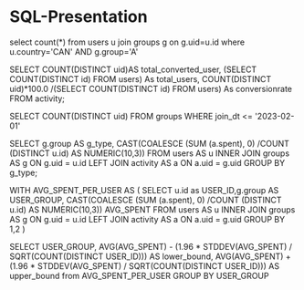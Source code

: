 # SQL-Presentation

select count(*) from users u join groups g on g.uid=u.id
where u.country='CAN' AND g.group='A'

SELECT COUNT(DISTINCT uid)AS total_converted_user,
(SELECT COUNT(DISTINCT id) FROM users) As total_users,
COUNT(DISTINCT uid)*100.0 /(SELECT COUNT(DISTINCT id) FROM users) As conversionrate
FROM activity;


SELECT COUNT(DISTINCT uid) FROM groups
WHERE join_dt <= '2023-02-01'


SELECT g.group AS g_type,
CAST(COALESCE (SUM (a.spent), 0) /COUNT (DISTINCT u.id) AS NUMERIC(10,3))
FROM users AS u
INNER JOIN groups AS g
ON g.uid = u.id
LEFT JOIN activity AS a
ON a.uid = g.uid
GROUP BY g_type;

WITH AVG_SPENT_PER_USER AS
(
    SELECT u.id as USER_ID,g.group AS USER_GROUP,
CAST(COALESCE (SUM (a.spent), 0) /COUNT (DISTINCT u.id) AS NUMERIC(10,3)) AVG_SPENT
FROM users AS u
INNER JOIN groups AS g
ON g.uid = u.id
LEFT JOIN activity AS a
ON a.uid = g.uid
GROUP BY 1,2
)
 
SELECT
USER_GROUP,
AVG(AVG_SPENT) - (1.96 * STDDEV(AVG_SPENT) / SQRT(COUNT(DISTINCT USER_ID))) AS lower_bound,
       AVG(AVG_SPENT) + (1.96 * STDDEV(AVG_SPENT) / SQRT(COUNT(DISTINCT USER_ID))) AS upper_bound
from AVG_SPENT_PER_USER
GROUP BY USER_GROUP

